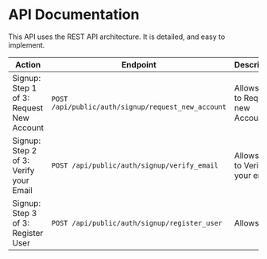 # API Documentation

This API uses the REST API architecture. It is detailed, and easy to implement.

| Action | Endpoint | Description | Request | Response |
| - | - | - | - | - |
| Signup: Step 1 of 3: Request New Account | `POST /api/public/auth/signup/request_new_account` | Allows you to Request new Account | | |
| Signup: Step 2 of 3: Verify your Email | `POST /api/public/auth/signup/verify_email` | Allows you to Verify your email | | |
| Signup: Step 3 of 3: Register User | `POST /api/public/auth/signup/register_user` | Allows | | |

